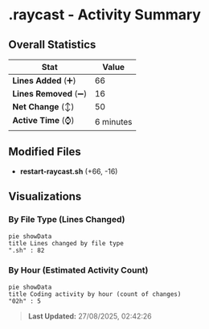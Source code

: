 # .raycast - Activity Summary 

## Overall Statistics

| Stat                   | Value                                                             |
| ---------------------- | ----------------------------------------------------------------- |
| **Lines Added** (➕)   | 66                                          |
| **Lines Removed** (➖) | 16                                        |
| **Net Change** (↕)    | 50                |
| **Active Time** (⌚)   | 6 minutes |


## Modified Files
- **restart-raycast.sh** (+66, -16)

## Visualizations

### By File Type (Lines Changed)

```mermaid
pie showData
title Lines changed by file type
".sh" : 82
```

### By Hour (Estimated Activity Count)

```mermaid
pie showData
title Coding activity by hour (count of changes)
"02h" : 5
```


> **Last Updated:** 27/08/2025, 02:42:26
